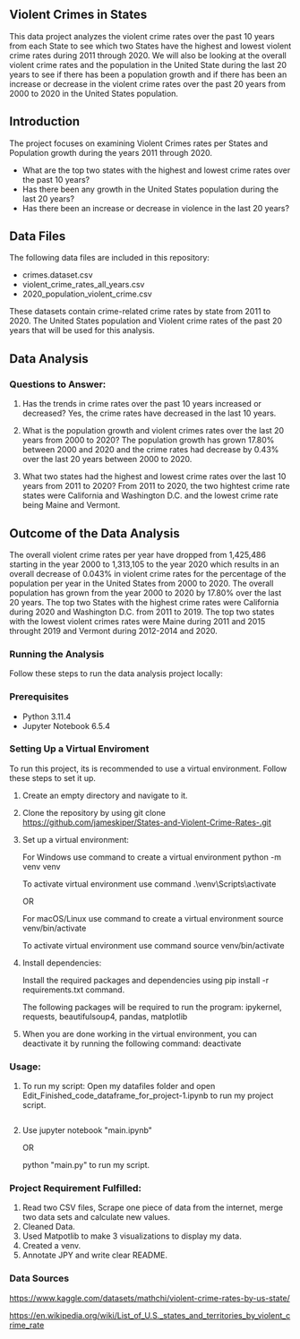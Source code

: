 ## Violent Crimes in States 

This data project analyzes the violent crime rates over the past 10 years from each State to see which two States have the highest and lowest violent crime rates during 2011 through 2020. We will also be looking at the overall violent crime rates and the population in the United State during the last 20 years to see if there has been a population growth and if there has been an increase or decrease in the violent crime rates over the past 20 years from 2000 to 2020 in the United States population.

## Introduction

The project focuses on examining Violent Crimes rates per States and Population growth during the years 2011 through 2020.
- What are the top two states with the highest and lowest crime rates over the past 10 years?
- Has there been any growth in the United States population during the last 20 years? 
- Has there been an increase or decrease in violence in the last 20 years?

## Data Files

The following data files are included in this repository:
- crimes.dataset.csv
- violent_crime_rates_all_years.csv
- 2020_population_violent_crime.csv

These datasets contain crime-related crime rates by state from 2011 to 2020. The United States population and Violent crime rates of the past 20 years that will be used for this analysis.

## Data Analysis

### Questions to Answer:
1. Has the trends in crime rates over the past 10 years increased or decreased? 
Yes, the crime rates have decreased in the last 10 years.

2. What is the population growth and violent crimes rates over the last 20 years from 2000 to 2020?
The population growth has grown 17.80% between 2000 and 2020 and the crime rates had decrease by 0.43% over the last 20 years between 2000 to 2020.

3. What two states had the highest and lowest crime rates over the last 10 years from 2011 to 2020?
 From 2011 to 2020, the two hightest crime rate states were California and Washington D.C. and the lowest crime rate being Maine and Vermont.

## Outcome of the Data Analysis

The overall violent crime rates per year have dropped from 1,425,486 starting in the year 2000 to 1,313,105 to the year 2020 which 
results in an overall decrease of 0.043% in violent crime rates for the percentage of the population per year in the United States from 2000 to 2020. The overall population has grown from the year 2000 to 2020 by 17.80% over the last 20 years. The top two States with the highest crime rates were California during 2020 and Washington D.C. from 2011 to 2019. The top two states with the lowest violent crimes rates were Maine during 2011 and 2015 throught 2019 and Vermont during 2012-2014 and 2020.


### Running the Analysis

Follow these steps to run the data analysis project locally:

### Prerequisites
- Python 3.11.4
- Jupyter Notebook 6.5.4

### Setting Up a Virtual Enviroment
To run this project, its is recommended to use a virtual environment.
Follow these steps to set it up.

1. Create an empty directory and navigate to it.

2. Clone the repository by using
    git clone https://github.com/jameskiper/States-and-Violent-Crime-Rates-.git
    
    
3. Set up a virtual environment: 

    For Windows use command to create a virtual environment
     python -m venv venv
    
    To activate virtual environment use command
    .\venv\Scripts\activate 

    OR

    For macOS/Linux use command to create a virtual environment
    source venv/bin/activate 

    To activate virtual environment use command
    source venv/bin/activate
    

4. Install dependencies:

    Install the required packages and dependencies using
    pip install -r requirements.txt command.

    The following packages will be required to run the program: ipykernel, requests, beautifulsoup4, pandas, matplotlib

5. When you are done working in the virtual environment,
   you can deactivate it by running the following command: deactivate

### Usage:
1. To run my script:
     Open my datafiles folder and open Edit_Finished_code_dataframe_for_project-1.ipynb to run my project script.
    ```
2.  Use jupyter notebook "main.ipynb"  

     OR

    python "main.py"  to run my script.
    

### Project Requirement Fulfilled:

1. Read two CSV files, Scrape one piece of data from the internet, merge two data sets and calculate new values.
2. Cleaned Data.
3. Used Matpotlib to make 3 visualizations to display my data.
4. Created a venv.
5. Annotate JPY and write clear README. 

### Data Sources 

https://www.kaggle.com/datasets/mathchi/violent-crime-rates-by-us-state/

https://en.wikipedia.org/wiki/List_of_U.S._states_and_territories_by_violent_crime_rate